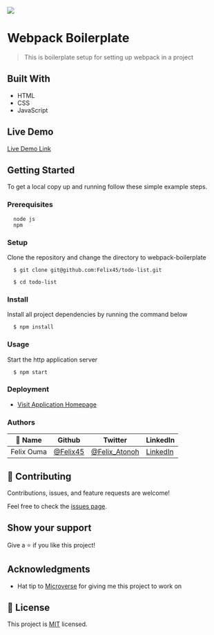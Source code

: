 ![](https://img.shields.io/badge/Microverse-blueviolet)

# Webpack Boilerplate

> This is boilerplate setup for setting up webpack in a project


## Built With

- HTML
- CSS
- JavaScript

## Live Demo

[Live Demo Link](https://felix45.github.io/todo-list/)

## Getting Started

To get a local copy up and running follow these simple example steps.

### Prerequisites
```
  node js
  npm

```
### Setup
Clone the repository and change the directory to webpack-boilerplate

``` 
  $ git clone git@github.com:Felix45/todo-list.git

  $ cd todo-list

```

### Install
Install all project dependencies by running the command below
 
``` 
  $ npm install
```
### Usage
Start the http application server
``` 
  $ npm start
```

### Deployment
- [Visit Application Homepage](http://localhost:9000)


### Authors

| 👤 Name | Github | Twitter | LinkedIn |
|------|--------|---------|----------|
|Felix Ouma|[@Felix45](https://github.com/Felix45)|[@Felix_Atonoh](https://twitter.com/Felix_Atonoh)|[LinkedIn](https://www.linkedin.com/in/felix-ouma-639766b0/)|


## 🤝 Contributing

Contributions, issues, and feature requests are welcome!

Feel free to check the [issues page](https://github.com/Felix45/todo-list/issues).

## Show your support

Give a ⭐️ if you like this project!

## Acknowledgments

- Hat tip to [Microverse](https://bit.ly/MicroverseTN) for giving me this project to work on


## 📝 License

This project is [MIT](https://github.com/git/git-scm.com/blob/main/MIT-LICENSE.txt) licensed.
